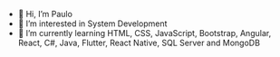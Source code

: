 - 👋 Hi, I’m Paulo
- 👀 I’m interested in System Development
- 🌱 I’m currently learning HTML, CSS, JavaScript, Bootstrap, Angular, React, C#, Java, Flutter, React Native, SQL Server and MongoDB
